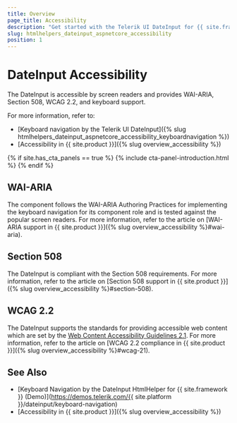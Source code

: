```yaml
---
title: Overview
page_title: Accessibility
description: "Get started with the Telerik UI DateInput for {{ site.framework }} and learn about its accessibility support for WAI-ARIA, Section 508, and WCAG 2.2."
slug: htmlhelpers_dateinput_aspnetcore_accessibility
position: 1
---
```


# DateInput Accessibility

The DateInput is accessible by screen readers and provides WAI-ARIA, Section 508, WCAG 2.2, and keyboard support.

For more information, refer to:
* [Keyboard navigation by the Telerik UI DateInput]({% slug htmlhelpers_dateinput_aspnetcore_accessibility_keyboardnavigation %})
* [Accessibility in {{ site.product }}]({% slug overview_accessibility %})

{% if site.has_cta_panels == true %}
{% include cta-panel-introduction.html %}
{% endif %}

## WAI-ARIA

The component follows the WAI-ARIA Authoring Practices for implementing the keyboard navigation for its component role and is tested against the popular screen readers. For more information, refer to the article on [WAI-ARIA support in {{ site.product }}]({% slug overview_accessibility %}#wai-aria).

## Section 508

The DateInput is compliant with the Section 508 requirements. For more information, refer to the article on [Section 508 support in {{ site.product }}]({% slug overview_accessibility %}#section-508).

## WCAG 2.2

The DateInput supports the standards for providing accessible web content which are set by the [Web Content Accessibility Guidelines 2.1](https://www.w3.org/TR/WCAG/). For more information, refer to the article on [WCAG 2.2 compliance in {{ site.product }}]({% slug overview_accessibility %}#wcag-21).

## See Also

* [Keyboard Navigation by the DateInput HtmlHelper for {{ site.framework }} (Demo)](https://demos.telerik.com/{{ site.platform }}/dateinput/keyboard-navigation)
* [Accessibility in {{ site.product }}]({% slug overview_accessibility %})
